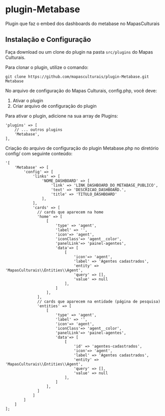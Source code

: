 # plugin-Metabase

Plugin que faz o embed dos dashboards do metabase no MapasCulturais

## Instalação e Configuração

Faça download ou um clone do plugin na pasta `src/plugins` do Mapas Culturais.

Para clonar o plugin, utilize o comando:
```
git clone https://github.com/mapasculturais/plugin-Metabase.git Metabase
```

No arquivo de configuração do Mapas Culturais, config.php, você deve:

1. Ativar o plugin
2. Criar arquivo de configuração do plugin

Para ativar o plugin, adicione na sua array de Plugins:
```
'plugins' => [
    // ... outros plugins
    'Metabase',
],
```

Criação do arquivo de configuração do plugin Metabase.php no diretório config/ com seguinte conteúdo:

```
'[
    'Metabase' => [
        'config' => [
            'links' => [
                'NOME_DASHBOARD' => [
                    'link' => 'LINK_DASHBOARD_DO_METABASE_PUBLICO',
                    'text' => 'DESCRICAO_DASHBOARD.',
                    'title' => 'TITULO_DASHBOARD'
                ],
            ],
            'cards' => [
              // cards que aparecem na home
              'home' => [
                  [
                      'type' => 'agent',
                      'label' => '',
                      'icon'=> 'agent',
                      'iconClass'=> 'agent__color',
                      'panelLink'=> 'painel-agentes',
                      'data'=> [
                          [
                              'icon'=> 'agent',
                              'label' => 'Agentes cadastrados',
                              'entity' => 'MapasCulturais\\Entities\\Agent',
                              'query' => [],
                              'value' => null
                          ],
                      ]
                  ],     
              ],
              // cards que aparecem na entidade (página de pesquisa)
              'entities' => [
                  [
                      'type' => 'agent',
                      'label' => '',
                      'icon'=> 'agent',
                      'iconClass'=> 'agent__color',
                      'panelLink'=> 'painel-agentes',
                      'data'=> [
                          [
                              'id' => 'agentes-cadastrados',
                              'icon'=> 'agent',
                              'label' => 'Agentes cadastrados',
                              'entity' => 'MapasCulturais\\Entities\\Agent',
                              'query' => [],
                              'value' => null
                          ],
                      ]
                  ],
              ]
            ]
        ]
    ]
];
```